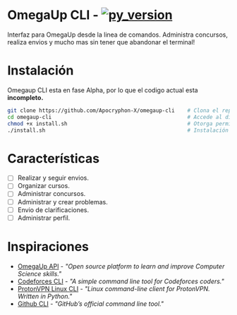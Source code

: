 # OmegaUp CLI - [![py_version](https://img.shields.io/badge/Python-%E2%89%A5%203.7-blue.svg?style=flat-square&logo=python&logoColor=ffffff)](https://www.python.org/downloads/)
Interfaz para OmegaUp desde la linea de comandos. Administra concursos, realiza envios y mucho mas sin tener que abandonar el terminal!

# Instalación

Omegaup CLI esta en fase Alpha, por lo que el codigo actual esta **incompleto.**
```bash
git clone https://github.com/Apocryphon-X/omegaup-cli    # Clona el repositorio
cd omegaup-cli                                           # Accede al directorio
chmod +x install.sh                                      # Otorga permisos de ejecución
./install.sh                                             # Instalación de la OmegaUp CLI
```
# Características
- [ ] Realizar y seguir envios.
- [ ] Organizar cursos.
- [ ] Administrar concursos.
- [ ] Administrar y crear problemas.
- [ ] Envio de clarificaciones.
- [ ] Administrar perfil.

# Inspiraciones

- [OmegaUp API][1] - *"Open source platform to learn and improve Computer Science skills."*
- [Codeforces CLI][2] - *"A simple command line tool for Codeforces coders."*
- [ProtonVPN Linux CLI][3] - *"Linux command-line client for ProtonVPN. Written in Python."*
- [Github CLI][4] - *"GitHub’s official command line tool."*

[1]: https://omegaup.org/
[2]: https://github.com/ahmed-dinar/codeforces-cli
[3]: https://github.com/ProtonVPN/linux-cli
[4]: https://github.com/cli/cli
